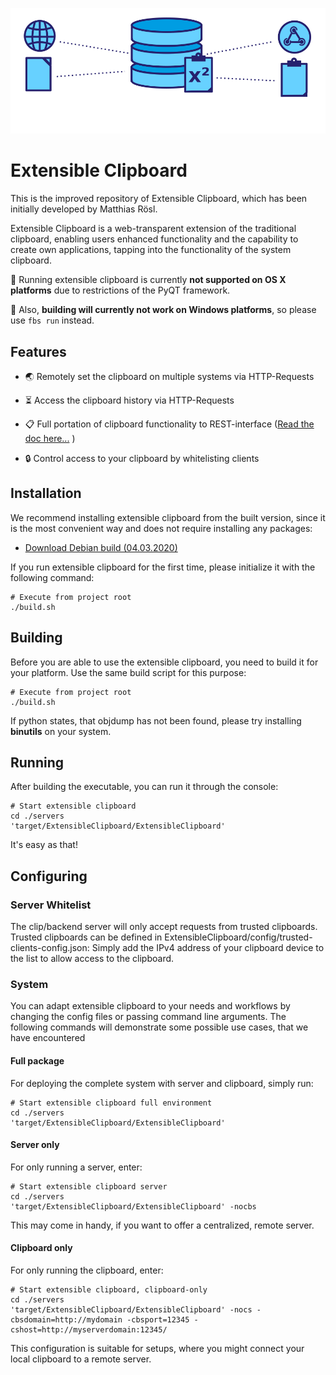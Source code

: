 ![alt text](logo.png)
# Extensible Clipboard
This is the improved repository of Extensible Clipboard, 
which has been initially developed by Matthias Rösl. 

Extensible Clipboard is a web-transparent extension of the
traditional clipboard, enabling users enhanced functionality 
and the capability to create own applications, tapping into 
the functionality of the system clipboard.

🚨 Running extensible clipboard is currently **not supported on OS X platforms** due to 
restrictions of the PyQT framework. 

🚨 Also, **building will currently not work on Windows platforms**, so please use `fbs run` instead.

## Features
- 🌏  Remotely set the clipboard on multiple systems via HTTP-Requests

- ⏳ Access the clipboard history via HTTP-Requests

- 📋 Full portation of clipboard functionality to REST-interface ([Read the doc here...](./../../wiki/API-Documentation)
)

- 🔒 Control access to your clipboard by whitelisting clients

## Installation
We recommend installing extensible clipboard from the built version, since it is the most convenient way and does not require installing any packages:

- [Download Debian build (04.03.2020)](https://files.mi.ur.de/f/81159d53bc/?dl=1)



If you run extensible clipboard for the first time, please initialize it with the 
following command:
    
    # Execute from project root
    ./build.sh
 
    
## Building
Before you are able to use the extensible clipboard, you need to build it for your platform. Use the same build script for this purpose:

    # Execute from project root
    ./build.sh

If python states, that objdump has not been found, please try installing **binutils** on your system.
    
## Running 
After building the executable, you can run it through the console:

    # Start extensible clipboard
    cd ./servers
    'target/ExtensibleClipboard/ExtensibleClipboard'
  
It's easy as that!

## Configuring 


### Server Whitelist
The clip/backend server will only accept requests from trusted clipboards. Trusted clipboards
can be defined in ExtensibleClipboard/config/trusted-clients-config.json: Simply add the
IPv4 address of your clipboard device to the list to allow access to the clipboard.

### System
You can adapt extensible clipboard to your needs and workflows by changing the config files 
or passing command line arguments. The following commands will demonstrate some possible 
use cases, that we have encountered

#### Full package
For deploying the complete system with server and clipboard, simply run:

    # Start extensible clipboard full environment
    cd ./servers
    'target/ExtensibleClipboard/ExtensibleClipboard'

#### Server only
For only running a server, enter:

    # Start extensible clipboard server
    cd ./servers
    'target/ExtensibleClipboard/ExtensibleClipboard' -nocbs

This may come in handy, if you want to offer a centralized, remote server.

#### Clipboard only
For only running the clipboard, enter:

    # Start extensible clipboard, clipboard-only
    cd ./servers
    'target/ExtensibleClipboard/ExtensibleClipboard' -nocs -cbsdomain=http://mydomain -cbsport=12345 -cshost=http://myserverdomain:12345/

This configuration is suitable for setups, where you might connect your local 
clipboard to a remote server.


